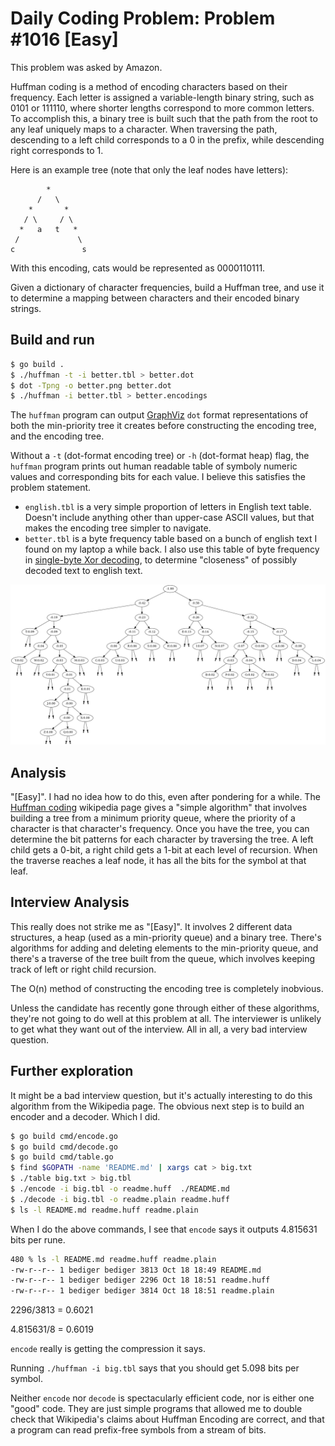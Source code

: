 # Daily Coding Problem: Problem #1016 [Easy]

This problem was asked by Amazon.

Huffman coding is a method of encoding characters based on their frequency.
Each letter is assigned a variable-length binary string,
such as 0101 or 111110,
where shorter lengths correspond to more common letters.
To accomplish this,
a binary tree is built such that the path from the root to any leaf
uniquely maps to a character.
When traversing the path,
descending to a left child corresponds to a 0 in the prefix,
while descending right corresponds to 1.

Here is an example tree (note that only the leaf nodes have letters):

```
        *
      /   \
    *       *
   / \     / \
  *   a   t   *
 /             \
c               s
```

With this encoding, cats would be represented as 0000110111.

Given a dictionary of character frequencies,
build a Huffman tree,
and use it to determine a mapping between characters
and their encoded binary strings.

## Build and run

```sh
$ go build .
$ ./huffman -t -i better.tbl > better.dot
$ dot -Tpng -o better.png better.dot
$ ./huffman -i better.tbl > better.encodings
```

The `huffman` program can output [GraphViz](https://graphviz.org/) `dot` format representations
of both the min-priority tree it creates before constructing the
encoding tree, and the encoding tree.

Without a `-t` (dot-format encoding tree) or `-h` (dot-format heap) flag,
the `huffman` program prints out human readable table of symboly numeric values
and corresponding bits for each value.
I believe this satisfies the problem statement.

* `english.tbl` is a very simple proportion of letters in English text
table. Doesn't include anything other than upper-case ASCII values,
but that makes the encoding tree simpler to navigate.
* `better.tbl` is a byte frequency table based on a bunch of english text
I found on my laptop a while back. I also use this table of byte frequency
in [single-byte Xor decoding](https://github.com/bediger4000/singlexor),
to determine "closeness" of possibly decoded text to english text.

![huffman encoding tree, english letters](english.png)

## Analysis

"[Easy]".
I had no idea how to do this,
even after pondering for a while.
The [Huffman coding](https://en.wikipedia.org/wiki/Huffman_coding) wikipedia page
gives a "simple algorithm" that involves building a tree from a minimum priority queue,
where the priority of a character is that character's frequency.
Once you have the tree,
you can determine the bit patterns for each character by traversing the tree.
A left child gets a 0-bit, a right child gets a 1-bit at each level of recursion.
When the traverse reaches a leaf node,
it has all the bits for the symbol at that leaf.

## Interview Analysis

This really does not strike me as "[Easy]".
It involves 2 different data structures, a heap (used as a min-priority queue)
and a binary tree.
There's algorithms for adding and deleting elements to the min-priority queue,
and there's a traverse of the tree built from the queue,
which involves keeping track of left or right child recursion.

The O(n) method of constructing the encoding tree is completely inobvious.

Unless the candidate has recently gone through either of these algorithms,
they're not going to do well at this problem at all.
The interviewer is unlikely to get what they want out of the interview.
All in all, a very bad interview question.

## Further exploration

It might be a bad interview question,
but it's actually interesting to do this algorithm from the Wikipedia page.
The obvious next step is to build an encoder and a decoder.
Which I did.

```sh
$ go build cmd/encode.go
$ go build cmd/decode.go
$ go build cmd/table.go
$ find $GOPATH -name 'README.md' | xargs cat > big.txt
$ ./table big.txt > big.tbl
$ ./encode -i big.tbl -o readme.huff  ./README.md
$ ./decode -i big.tbl -o readme.plain readme.huff
$ ls -l README.md readme.huff readme.plain
```

When I do the above commands,
I see that `encode` says it outputs 4.815631 bits per rune.

```sh
480 % ls -l README.md readme.huff readme.plain
-rw-r--r-- 1 bediger bediger 3813 Oct 18 18:49 README.md
-rw-r--r-- 1 bediger bediger 2296 Oct 18 18:51 readme.huff
-rw-r--r-- 1 bediger bediger 3814 Oct 18 18:51 readme.plain
```

2296/3813 = 0.6021

4.815631/8 = 0.6019

`encode` really is getting the compression it says.

Running `./huffman -i big.tbl` says that you should get 5.098 bits per symbol.

Neither `encode` nor `decode` is spectacularly efficient code,
nor is either one "good" code.
They are just simple programs that allowed me to double check that
Wikipedia's claims about Huffman Encoding are correct,
and that a program can read prefix-free symbols from a stream of bits.
